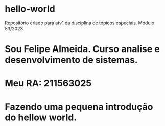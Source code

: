 # hello-world
Repositório criado para atv1 da disciplina de tópicos especiais. Módulo 53/2023.

# Sou Felipe Almeida. Curso analise e desenvolvimento de sistemas.

# Meu RA: 211563025

# Fazendo uma pequena introdução do hellow world.


